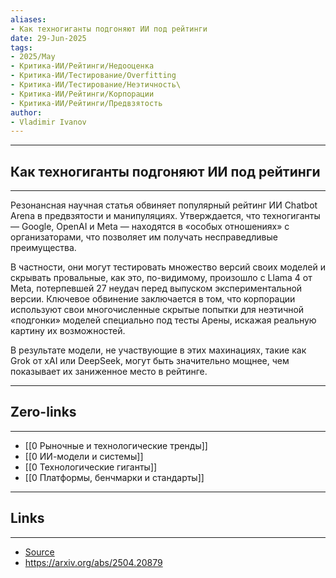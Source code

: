 ```yaml
---
aliases: 
- Как техногиганты подгоняют ИИ под рейтинги 
date: 29-Jun-2025
tags:
- 2025/May
- Критика-ИИ/Рейтинги/Недооценка
- Критика-ИИ/Тестирование/Overfitting
- Критика-ИИ/Тестирование/Неэтичность\
- Критика-ИИ/Рейтинги/Корпорации
- Критика-ИИ/Рейтинги/Предвзятость
author:
- Vladimir Ivanov
---
```

-----
##  Как техногиганты подгоняют ИИ под рейтинги 
-----
Резонансная научная статья обвиняет популярный рейтинг ИИ Chatbot Arena в предвзятости и манипуляциях. Утверждается, что техногиганты — Google, OpenAI и Meta — находятся в «особых отношениях» с организаторами, что позволяет им получать несправедливые преимущества.

В частности, они могут тестировать множество версий своих моделей и скрывать провальные, как это, по-видимому, произошло с Llama 4 от Meta, потерпевшей 27 неудач перед выпуском экспериментальной версии. Ключевое обвинение заключается в том, что корпорации используют свои многочисленные скрытые попытки для неэтичной «подгонки» моделей специально под тесты Арены, искажая реальную картину их возможностей.

В результате модели, не участвующие в этих махинациях, такие как Grok от xAI или DeepSeek, могут быть значительно мощнее, чем показывает их заниженное место в рейтинге.

---
## Zero-links
---
- [[0 Рыночные и технологические тренды]]
- [[0 ИИ-модели и системы]]
- [[0 Технологические гиганты]]
- [[0 Платформы, бенчмарки и стандарты]]

---
## Links
---
- [Source](https://t.me/turboproject/1644)
- https://arxiv.org/abs/2504.20879